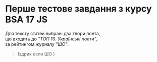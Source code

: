 # Перше тестове завдання з курсу BSA 17 JS

Для тексту статей вибрані два твори поета,  
що входить до *"ТОП 10. Українські поети"*,  
за рейтингом журналу *"ШО"*.

>Іздрик єсли ШО )




